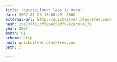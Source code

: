 ```yaml
---
title: "quicksilver: less is more"
date: 2007-01-25 15:00:49 -0600
external-url: http://quicksilver.blacktree.com/
hash: 2ce737f31cf99a4c5ed79742ac004176
year: 2007
month: 01
scheme: http
host: quicksilver.blacktree.com
path: /

---
```



